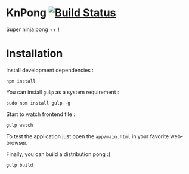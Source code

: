 KnPong [![Build Status](https://travis-ci.org/Djeg/knpong.svg?branch=master)](https://travis-ci.org/Djeg/knpong)
================================================================================================================

Super ninja pong ++ !

Installation
============

Install development dependencies :

```
npm install
```

You can install `gulp` as a system requirement :

```
sudo npm install gulp -g
```

Start to watch frontend file :

```
gulp watch
```

To test the application just open the `app/main.html` in your favorite web-browser.

Finally, you can build a distribution pong :)

```
gulp build
```
